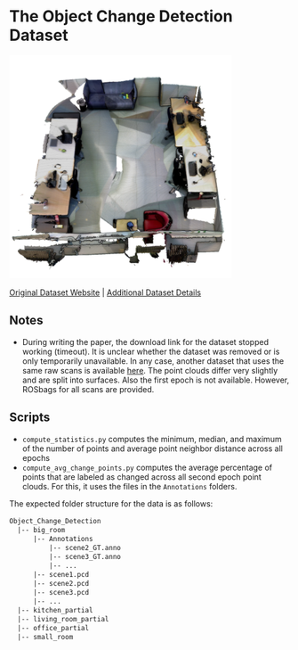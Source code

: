 # The Object Change Detection Dataset

<img src="./../../images/Object Change Detection.png" width="400"/>

[Original Dataset Website](https://www.acin.tuwien.ac.at/en/vision-for-robotics/software-tools/object-change-detection-dataset-of-indoor-environments) | [Additional Dataset Details](https://hpicgs.github.io/multi-temporal-point-cloud-datasets-survey/details/Object_Change_Detection)

## Notes
  - During writing the paper, the download link for the dataset stopped working (timeout). It is unclear whether the dataset was removed or is only temporarily unavailable. In any case, another dataset that uses the same raw scans is available [here](https://doi.org/10.48436/y3ggy-hxp10). The point clouds differ very slightly and are split into surfaces. Also the first epoch is not available. However, ROSbags for all scans are provided.



## Scripts
* `compute_statistics.py` computes the minimum, median, and maximum of the number of points and average point neighbor distance across all epochs
* `compute_avg_change_points.py` computes the average percentage of points that are labeled as changed across all second epoch point clouds. For this, it uses the files in the `Annotations` folders.

The expected folder structure for the data is as follows:

```
Object_Change_Detection
  |-- big_room
      |-- Annotations
          |-- scene2_GT.anno
          |-- scene3_GT.anno
          |-- ...
      |-- scene1.pcd
      |-- scene2.pcd
      |-- scene3.pcd
      |-- ...
  |-- kitchen_partial
  |-- living_room_partial
  |-- office_partial
  |-- small_room
```
